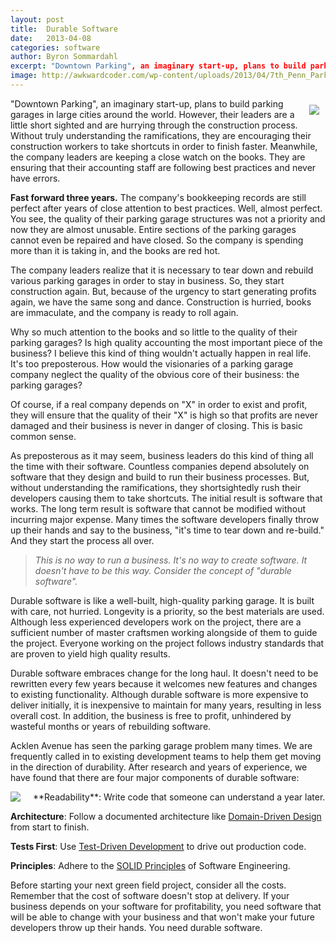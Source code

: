 ```yaml
---
layout: post
title:  Durable Software
date:   2013-04-08
categories: software
author: Byron Sommardahl
excerpt: "Downtown Parking", an imaginary start-up, plans to build parking garages in large cities around the world. However, their leaders are a little short sighted...
image: http://awkwardcoder.com/wp-content/uploads/2013/04/7th_Penn_Parking_Lot-300x200.jpg
---
```

<img src='http://awkwardcoder.com/wp-content/uploads/2013/04/7th_Penn_Parking_Lot-300x200.jpg' style="float: right; padding: 10px;"/>

"Downtown Parking", an imaginary start-up, plans to build parking garages in large cities around the world. However, their leaders are a little short sighted and are hurrying through the construction process. Without truly understanding the ramifications, they are encouraging their construction workers to take shortcuts in order to finish faster. Meanwhile, the company leaders are keeping a close watch on the books. They are ensuring that their accounting staff are following best practices and never have errors.

**Fast forward three years.** The company's bookkeeping records are still perfect after years of close attention to best practices. Well, almost perfect. You see, the quality of their parking garage structures was not a priority and now they are almost unusable. Entire sections of the parking garages cannot even be repaired and have closed. So the company is spending more than it is taking in, and the books are red hot.

The company leaders realize that it is necessary to tear down and rebuild various parking garages in order to stay in business. So, they start construction again. But, because of the urgency to start generating profits again, we have the same song and dance. Construction is hurried, books are immaculate, and the company is ready to roll again.

Why so much attention to the books and so little to the quality of their parking garages? Is high quality accounting the most important piece of the business? I believe this kind of thing wouldn't actually happen in real life. It's too preposterous. How would the visionaries of a parking garage company neglect the quality of the obvious core of their business: the parking garages?

Of course, if a real company depends on "X" in order to exist and profit, they will ensure that the quality of their "X" is high so that profits are never damaged and their business is never in danger of closing. This is basic common sense.

As preposterous as it may seem, business leaders do this kind of thing all the time with their software. Countless companies depend absolutely on software that they design and build to run their business processes. But, without understanding the ramifications, they shortsightedly rush their developers causing them to take shortcuts. The initial result is software that works. The long term result is software that cannot be modified without incurring major expense. Many times the software developers finally throw up their hands and say to the business, "it's time to tear down and re-build." And they start the process all over.

<div class="shadow-wrapper">
		<blockquote class="hero box-shadow shadow-effect-2">
			<p>
				<em>This is no way to run a business. It's no way to create software. It doesn't have to be this way. Consider the concept of "durable software".</em>
			</p>			
		</blockquote>
	</div>

Durable software is like a well-built, high-quality parking garage. It is built with care, not hurried. Longevity is a priority, so the best materials are used. Although less experienced developers work on the project, there are a sufficient number of master craftsmen working alongside of them to guide the project. Everyone working on the project follows industry standards that are proven to yield high quality results.

Durable software embraces change for the long haul. It doesn't need to be rewritten every few years because it welcomes new features and changes to existing functionality. Although durable software is more expensive to deliver initially, it is inexpensive to maintain for many years, resulting in less overall cost. In addition, the business is free to profit, unhindered by wasteful months or years of rebuilding software.

Acklen Avenue has seen the parking garage problem many times. We are frequently called in to existing development teams to help them get moving in the direction of durability. After research and years of experience, we have found that there are four major components of durable software:

<img src="http://awkwardcoder.com/wp-content/uploads/2013/04/castle-300x200.jpg" style="float: left; margin-right: 20px;"/>
<i class="fa fa-check-square-o"></i>  **Readability**: Write code that someone can understand a year later.

<i class="fa fa-check-square-o"></i>  **Architecture**: Follow a documented architecture like [Domain-Driven Design](http://en.wikipedia.org/wiki/Domain-driven_design) from start to finish.

<i class="fa fa-check-square-o"></i>  **Tests First**: Use [Test-Driven Development](http://en.wikipedia.org/wiki/Test-driven_development) to drive out production code.

<i class="fa fa-check-square-o"></i>  **Principles**: Adhere to the [SOLID Principles](http://en.wikipedia.org/wiki/SOLID_(object-oriented_design)) of Software Engineering.


Before starting your next green field project, consider all the costs. Remember that the cost of software doesn't stop at delivery. If your business depends on your software for profitability, you need software that will be able to change with your business and that won't make your future developers throw up their hands. You need durable software.
